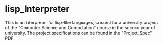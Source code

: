 # lisp_Interpreter
This is an interpreter for lisp-like languages, created for a university project of the "Computer Science and Computation" course in the second year of university.
The project specifications can be found in the "Project_Spec" PDF.
